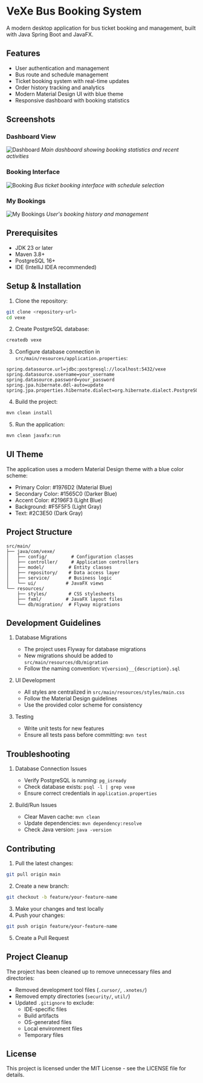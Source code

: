 # VeXe Bus Booking System

A modern desktop application for bus ticket booking and management, built with Java Spring Boot and JavaFX.

## Features

- User authentication and management
- Bus route and schedule management
- Ticket booking system with real-time updates
- Order history tracking and analytics
- Modern Material Design UI with blue theme
- Responsive dashboard with booking statistics

## Screenshots

### Dashboard View
![Dashboard](screenshots/dashboard.png)
*Main dashboard showing booking statistics and recent activities*

### Booking Interface
![Booking](screenshots/booking.png)
*Bus ticket booking interface with schedule selection*

### My Bookings
![My Bookings](screenshots/my-bookings.png)
*User's booking history and management*

## Prerequisites

- JDK 23 or later
- Maven 3.8+
- PostgreSQL 16+
- IDE (IntelliJ IDEA recommended)

## Setup & Installation

1. Clone the repository:
```bash
git clone <repository-url>
cd vexe
```

2. Create PostgreSQL database:
```bash
createdb vexe
```

3. Configure database connection in `src/main/resources/application.properties`:
```properties
spring.datasource.url=jdbc:postgresql://localhost:5432/vexe
spring.datasource.username=your_username
spring.datasource.password=your_password
spring.jpa.hibernate.ddl-auto=update
spring.jpa.properties.hibernate.dialect=org.hibernate.dialect.PostgreSQLDialect
```

4. Build the project:
```bash
mvn clean install
```

5. Run the application:
```bash
mvn clean javafx:run
```

## UI Theme

The application uses a modern Material Design theme with a blue color scheme:
- Primary Color: #1976D2 (Material Blue)
- Secondary Color: #1565C0 (Darker Blue)
- Accent Color: #2196F3 (Light Blue)
- Background: #F5F5F5 (Light Gray)
- Text: #2C3E50 (Dark Gray)

## Project Structure

```
src/main/
├── java/com/vexe/
│   ├── config/         # Configuration classes
│   ├── controller/     # Application controllers
│   ├── model/         # Entity classes
│   ├── repository/    # Data access layer
│   ├── service/       # Business logic
│   └── ui/           # JavaFX views
└── resources/
    ├── styles/        # CSS stylesheets
    ├── fxml/         # JavaFX layout files
    └── db/migration/  # Flyway migrations
```

## Development Guidelines

1. Database Migrations
   - The project uses Flyway for database migrations
   - New migrations should be added to `src/main/resources/db/migration`
   - Follow the naming convention: `V{version}__{description}.sql`

2. UI Development
   - All styles are centralized in `src/main/resources/styles/main.css`
   - Follow the Material Design guidelines
   - Use the provided color scheme for consistency

3. Testing
   - Write unit tests for new features
   - Ensure all tests pass before committing: `mvn test`

## Troubleshooting

1. Database Connection Issues
   - Verify PostgreSQL is running: `pg_isready`
   - Check database exists: `psql -l | grep vexe`
   - Ensure correct credentials in `application.properties`

2. Build/Run Issues
   - Clear Maven cache: `mvn clean`
   - Update dependencies: `mvn dependency:resolve`
   - Check Java version: `java -version`

## Contributing

1. Pull the latest changes:
```bash
git pull origin main
```

2. Create a new branch:
```bash
git checkout -b feature/your-feature-name
```

3. Make your changes and test locally
4. Push your changes:
```bash
git push origin feature/your-feature-name
```

5. Create a Pull Request

## Project Cleanup

The project has been cleaned up to remove unnecessary files and directories:
- Removed development tool files (`.cursor/`, `.xnotes/`)
- Removed empty directories (`security/`, `util/`)
- Updated `.gitignore` to exclude:
  - IDE-specific files
  - Build artifacts
  - OS-generated files
  - Local environment files
  - Temporary files

## License

This project is licensed under the MIT License - see the LICENSE file for details. 